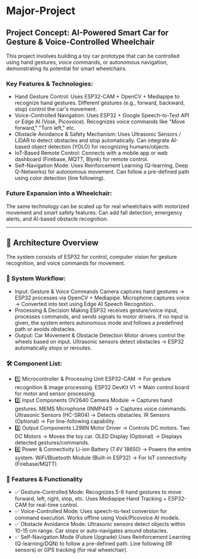 # Major-Project
## Project Concept: AI-Powered Smart Car for Gesture & Voice-Controlled Wheelchair
This project involves building a toy car prototype that can be controlled using hand gestures, voice commands, or autonomous navigation, demonstrating its potential for smart wheelchairs.

### Key Features & Technologies:
- Hand Gesture Control:
Uses ESP32-CAM + OpenCV + Mediapipe to recognize hand gestures.
Different gestures (e.g., forward, backward, stop) control the car's movement.
- Voice-Controlled Navigation:
Uses ESP32 + Google Speech-to-Text API or Edge AI (Vosk, Picovoice).
Recognizes voice commands like "Move forward," "Turn left," etc.
- Obstacle Avoidance & Safety Mechanism:
Uses Ultrasonic Sensors / LiDAR to detect obstacles and stop automatically.
Can integrate AI-based object detection (YOLO) for recognizing humans/objects.
- IoT-Based Remote Control:
Connects with a mobile app or web dashboard (Firebase, MQTT, Blynk) for remote control.
- Self-Navigation Mode:
Uses Reinforcement Learning (Q-learning, Deep Q-Networks) for autonomous movement.
Can follow a pre-defined path using color detection (line following).
### Future Expansion into a Wheelchair:
The same technology can be scaled up for real wheelchairs with motorized movement and smart safety features.
Can add fall detection, emergency alerts, and AI-based obstacle recognition.

----------------------------------------------------------------------------------------------------------------------------------
## 🚗 Architecture Overview
The system consists of ESP32 for control, computer vision for gesture recognition, and voice commands for movement.

### 🔹 System Workflow:
- Input: Gesture & Voice Commands
Camera captures hand gestures → ESP32 processes via OpenCV + Mediapipe.
Microphone captures voice → Converted into text using Edge AI Speech Recognition.
- Processing & Decision Making
ESP32 receives gesture/voice input, processes commands, and sends signals to motor drivers.
If no input is given, the system enters autonomous mode and follows a predefined path or avoids obstacles.
- Output: Car Movement & Obstacle Detection
Motor drivers control the wheels based on input.
Ultrasonic sensors detect obstacles → ESP32 automatically stops or reroutes.
### 🛠️ Component List:
- 1️⃣ Microcontroller & Processing Unit
ESP32-CAM → For gesture recognition & image processing.
ESP32 DevKit V1 → Main control board for motor and sensor processing.
- 2️⃣ Input Components
OV2640 Camera Module → Captures hand gestures.
MEMS Microphone (INMP441) → Captures voice commands.
Ultrasonic Sensors (HC-SR04) → Detects obstacles.
IR Sensors (Optional) → For line-following capability.
- 3️⃣ Output Components
L298N Motor Driver → Controls DC motors.
Two DC Motors → Moves the toy car.
OLED Display (Optional) → Displays detected gestures/commands.
- 4️⃣ Power & Connectivity
Li-ion Battery (7.4V 18650) → Powers the entire system.
WiFi/Bluetooth Module (Built-in ESP32) → For IoT connectivity (Firebase/MQTT).
### 📡 Features & Functionality
- ✅ Gesture-Controlled Mode:
Recognizes 5-6 hand gestures to move forward, left, right, stop, etc.
Uses Mediapipe Hand Tracking + ESP32-CAM for real-time control.
- ✅ Voice-Controlled Mode:
Uses speech-to-text conversion for command execution.
Works offline using Vosk/Picovoice AI models.
- ✅ Obstacle Avoidance Mode:
Ultrasonic sensors detect objects within 10-15 cm range.
Car stops or auto-navigates around obstacles.
- ✅ Self-Navigation Mode (Future Upgrade)
Uses Reinforcement Learning (Q-learning/DQN) to follow a pre-defined path.
Line following (IR sensors) or GPS tracking (for real wheelchair).



